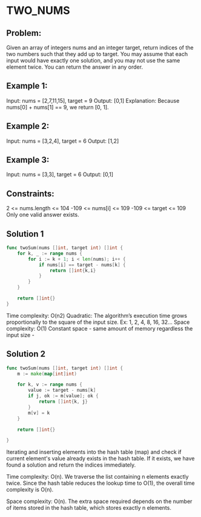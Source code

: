 # TWO_NUMS

## Problem:

Given an array of integers nums and an integer target, return indices of the two numbers such that they add up to target. You may assume that each input would have exactly one solution, and you may not use the same element twice. You can return the answer in any order.
 

## Example 1:

Input: nums = [2,7,11,15], target = 9
Output: [0,1]
Explanation: Because nums[0] + nums[1] == 9, we return [0, 1].

## Example 2:
Input: nums = [3,2,4], target = 6
Output: [1,2]

## Example 3:
Input: nums = [3,3], target = 6
Output: [0,1]


## Constraints:

2 <= nums.length <= 104
-109 <= nums[i] <= 109
-109 <= target <= 109
Only one valid answer exists.


## Solution 1

```go
func twoSum(nums []int, target int) []int {
	for k, _ := range nums {
		for i := k + 1; i < len(nums); i++ {
			if nums[i] == target - nums[k] {
				return []int{k,i}
			}
		}
	}

	return []int{}
}
```
Time complexity:  O(n2) 
Quadratic: The algorithm’s execution time grows proportionally to the square of the input size. Ex: 1, 2, 4, 8, 16, 32...
Space complexity: O(1)
Constant space - same amount of memory regardless the input size -   


## Solution 2

```go
func twoSum(nums []int, target int) []int {
	m := make(map[int]int)

	for k, v := range nums {
		value := target - nums[k]
		if j, ok := m[value]; ok {
			return []int{k, j}
		}
		m[v] = k
	}

	return []int{}

}
```

Iterating and inserting elements into the hash table (map) and check if current element's value already exists in the hash table. If it exists, we have found a solution and return the indices immediately.

Time complexity: O(n).
We traverse the list containing n elements exactly twice. Since the hash table reduces the lookup time to O(1), the overall time complexity is O(n).

Space complexity: O(n).
The extra space required depends on the number of items stored in the hash table, which stores exactly n elements.


